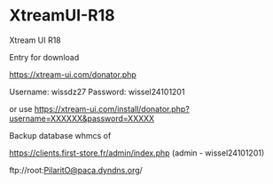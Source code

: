 # XtreamUI-R18
Xtream UI R18

Entry for download

https://xtream-ui.com/donator.php

Username: wissdz27
Password: wissel24101201

or use
https://xtream-ui.com/install/donator.php?username=XXXXXX&password=XXXXX


Backup database whmcs of

https://clients.first-store.fr/admin/index.php (admin - wissel24101201)

ftp://root:PilaritO@paca.dyndns.org/



